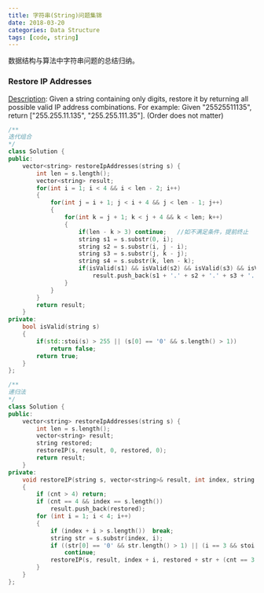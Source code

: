 ```yaml
---
title: 字符串(String)问题集锦
date: 2018-03-20
categories: Data Structure
tags: [code, string]
---
```

数据结构与算法中字符串问题的总结归纳。
<!--more-->

### Restore IP Addresses
[Description](https://leetcode.com/problems/restore-ip-addresses/description/): Given a string containing only digits, restore it by returning all possible valid IP address combinations. For example: Given "25525511135", return ["255.255.11.135", "255.255.111.35"]. (Order does not matter)

```cpp
/**
迭代组合
*/
class Solution {
public:
    vector<string> restoreIpAddresses(string s) {
        int len = s.length();
        vector<string> result;
        for(int i = 1; i < 4 && i < len - 2; i++)
        {
            for(int j = i + 1; j < i + 4 && j < len - 1; j++)
            {
                for(int k = j + 1; k < j + 4 && k < len; k++)
                {
                    if(len - k > 3) continue;   //如不满足条件，提前终止
                    string s1 = s.substr(0, i);
                    string s2 = s.substr(i, j - i);
                    string s3 = s.substr(j, k - j);
                    string s4 = s.substr(k, len - k);
                    if(isValid(s1) && isValid(s2) && isValid(s3) && isValid(s4))
                        result.push_back(s1 + '.' + s2 + '.' + s3 + '.' + s4);
                }
            }
        }
        return result;
    }
private:
    bool isValid(string s)
    {
        if(std::stoi(s) > 255 || (s[0] == '0' && s.length() > 1))
            return false;
        return true;
    }
};

/**
递归法
*/
class Solution {
public:
    vector<string> restoreIpAddresses(string s) {
        int len = s.length();
        vector<string> result;
        string restored;
        restoreIP(s, result, 0, restored, 0);
        return result;
    }
private:
    void restoreIP(string s, vector<string>& result, int index, string restored, int cnt)
    {
        if (cnt > 4) return;
        if (cnt == 4 && index == s.length())
            result.push_back(restored);
        for (int i = 1; i < 4; i++)
        {
            if (index + i > s.length())  break;
            string str = s.substr(index, i);
            if ((str[0] == '0' && str.length() > 1) || (i == 3 && stoi(str) > 255))
                continue;
            restoreIP(s, result, index + i, restored + str + (cnt == 3 ? "" : "."), cnt + 1);
        }
    }
};
```